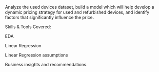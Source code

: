 Analyze the used devices dataset, build a model which will help develop a dynamic pricing strategy for used and refurbished devices, and identify factors that significantly influence the price.

Skills & Tools Covered:

EDA

Linear Regression

Linear Regression assumptions

Business insights and recommendations
